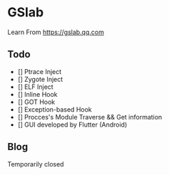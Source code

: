 # GSlab
Learn From https://gslab.qq.com

## Todo
- [] Ptrace Inject
- [] Zygote Inject
- [] ELF Inject
- [] Inline Hook
- [] GOT Hook
- [] Exception-based Hook
- [] Procces's Module Traverse && Get information
- [] GUI developed by Flutter (Android)

## Blog
Temporarily closed
